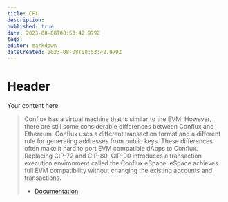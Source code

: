 ```yaml
---
title: CFX
description: 
published: true
date: 2023-08-08T08:53:42.979Z
tags: 
editor: markdown
dateCreated: 2023-08-08T08:53:42.979Z
---
```


# Header
Your content here

> Conflux has a virtual machine that is similar to the EVM. However, there are still some considerable differences between Conflux and Ethereum. Conflux uses a different transaction format and a different rule for generating addresses from public keys. These differences often make it hard to port EVM compatible dApps to Conflux. Replacing CIP-72 and CIP-80, CIP-90 introduces a transaction execution environment called the Conflux eSpace. eSpace achieves full EVM compatibility without changing the existing accounts and transactions.
> - [Documentation](https://developer.confluxnetwork.org/conflux-doc/docs/EVM-Space/intro_of_evm_space/)